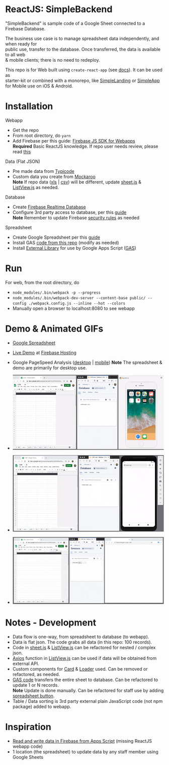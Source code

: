 ReactJS: SimpleBackend
=================
"SimpleBackend" is sample code of a Google Sheet connected to a Firebase Database.

The business use case is to manage spreadsheet data independently, and when ready for    
public use, transfer to the database. Once transferred, the data is available to all web     
& mobile clients; there is no need to redeploy. 

This repo is for Web built using ```create-react-app``` (see [docs](https://reactjs.org/docs/create-a-new-react-app.html#create-react-app)). It can be used as     
starter-kit or combined with a monorepo, like [SimpleLanding](https://github.com/og-pr/public_ticket.530) or [SimpleApp](https://github.com/ottograjeda/public_ticket.528)     
for Mobile use on iOS & Android.


Installation
============

Webapp
*  Get the repo
* From root directory, do ```yarn```
* Add Firebase per this guide: [Firebase JS SDK for Webapps](https://firebase.google.com/docs/web/setup/)    
**Required** Basic ReactJS knowledge. If repo user needs review, please read [this](https://www.taniarascia.com/getting-started-with-react/) 

Data (Flat JSON)
* Pre made data from [Typicode](https://jsonplaceholder.typicode.com/)
* Custom data you create from [Mockaroo](https://mockaroo.com/)    
**Note** If repo data ([xls](https://github.com/ottograjeda/public_ticket.536/blob/master/tente/app/gas/data.xlsx) | [csv](https://github.com/ottograjeda/public_ticket.536/blob/master/tente/app/gas/data.csv)) will be different, update [sheet.js](https://github.com/ottograjeda/public_ticket.536/blob/master/tente/app/gas/sheet.js) & [ListView.js](https://github.com/ottograjeda/public_ticket.536/blob/master/tente/app/components/List/ListView.js) as needed.

Database
* Create [Firebase Realtime Database](https://firebase.google.com/products/realtime-database/)
* Configure 3rd party access to database, per this [guide](https://firebase.google.com/docs/storage/web/start)    
**Note** Remember to update Firebase [security rules](https://firebase.google.com/docs/database/security/quickstart) as needed

Spreadsheet
* Create Google Spreadsheet per this [guide](https://support.google.com/docs/answer/6000292?co=GENIE.Platform%3DDesktop&hl=en)
* Install GAS [code from this repo](https://github.com/ottograjeda/public_ticket.536/blob/master/tente/app/gas/sheet.js) (modify as needed)
* Install [External Library](https://sites.google.com/site/scriptsexamples/new-connectors-to-google-services/firebase) for use by Google Apps Script ([GAS](https://developers.google.com/apps-script))

Run
===

For web, from the root directory, do

* ```node_modules/.bin/webpack -p --progress```
* ```node_modules/.bin/webpack-dev-server --content-base public/ --config ./webpack.config.js --inline --hot --colors```
* Manually open a browser to localhost:8080 to see webapp 

Demo & Animated GIFs
===========
* [Google Spreadsheet](https://docs.google.com/spreadsheets/d/1m3JEFMO4zf7em3U4mnXFSttKFHQswltx8LiNM79jZJY/edit?usp=sharing)
* [Live Demo](https://t-536-react.web.app/) at [Firebase Hosting](https://firebase.google.com/docs/hosting)
* Google PageSpeed Analysis ([desktop](https://developers.google.com/speed/pagespeed/insights/?url=https%3A%2F%2Ft-536-react.web.app%2F&tab=desktop) | [mobile](https://developers.google.com/speed/pagespeed/insights/?url=https%3A%2F%2Ft-536-react.web.app%2F&tab=mobile))
**Note** The spreadsheet & demo are primarily for desktop use.

* ![Animated GIF - Webapp on iOS](https://raw.githubusercontent.com/ottograjeda/public_ticket.536/master/tente/_docs/ezgif-720_ios.gif) 
* ![Animated GIF - Webapp on Android](https://raw.githubusercontent.com/ottograjeda/public_ticket.536/master/tente/_docs/ezgif-720_android.gif) 
* ![Animated GIF - Webapp on Desktop](https://raw.githubusercontent.com/ottograjeda/public_ticket.536/master/tente/_docs/ezgif-720_web.gif) 

Notes - Development
===========
* Data flow is one-way, from spreadsheet to database (to webapp).
* Data is flat json. The code grabs all data  (in this repo: 100 records).
* Code in [sheet.js](https://github.com/ottograjeda/public_ticket.536/blob/master/tente/app/gas/sheet.js) & [ListView.js](https://github.com/ottograjeda/public_ticket.536/blob/master/tente/app/components/List/ListView.js) can be refactored for nested / complex json.
* [Axios](https://github.com/axios/axios) function in [ListView.js](https://github.com/ottograjeda/public_ticket.536/blob/master/tente/app/components/List/ListView.js) can be used if data will be obtained from external API.
* Custom components for [Card](https://github.com/ottograjeda/public_ticket.536/tree/master/tente/app/components/Card) & [Loader](https://github.com/ottograjeda/public_ticket.536/tree/master/tente/app/components/Loader) used. Can be removed or refactored, as needed.
* [GAS code](https://github.com/ottograjeda/public_ticket.536/blob/master/tente/app/gas/sheet.js) transfers the entire sheet to database. Can be refactored to update 1 or N records.    
**Note** Update is done manually. Can be refactored for staff use by adding [spreadsheet button](http://googleappscripting.com/google-spreadsheet-button/).
* Table / Data sorting is 3rd party external plain JavaScript code (not npm package) added to webapp.

Inspiration
===========
* [Read and write data in Firebase from Apps Script](https://sites.google.com/site/scriptsexamples/new-connectors-to-google-services/firebase/tutorials/read-and-write-data-in-firebase-from-apps-script) (missing ReactJS webapp code)
* 1 location (the spreadsheet) to update data by any staff member using Google Sheets

